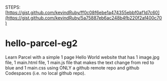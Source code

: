 STEPS: [https://gist.github.com/kevindRuby/ff0c08f6ebe1a474355ebbf0af1d7c60](https://gist.github.com/kevindRuby/5a75887eb6ac248b4fb220f2af400c70)

# hello-parcel-eg2
Learn Parcel with a simple 1 page Hello World website that has 1 image.jpg file, 1 main.html file, 1 main.js file that makes the text change from red to blue and 1 main.css using ONLY a github remote repo and github Codespaces (i.e. no local github repo).
